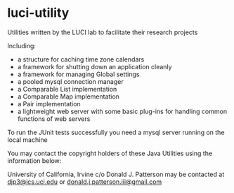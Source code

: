luci-utility
============

Utilities written by the LUCI lab to facilitate their research projects

Including:

* a structure for caching time zone calendars
* a framework for shutting down an application cleanly
* a framework for managing Global settings
* a pooled mysql connection manager
* a Comparable List implementation
* a Comparable Map implementation
* a Pair implementation
* a lightweight web server with some basic plug-ins for handling common functions of web servers

To run the JUnit tests successfully you need a mysql server running on the local machine

You may contact the copyright holders of these Java Utilities using the information below:

University of California, Irvine c/o
	Donald J. Patterson may be contacted at djp3@ics.uci.edu or donald.j.patterson.iii@gmail.com
